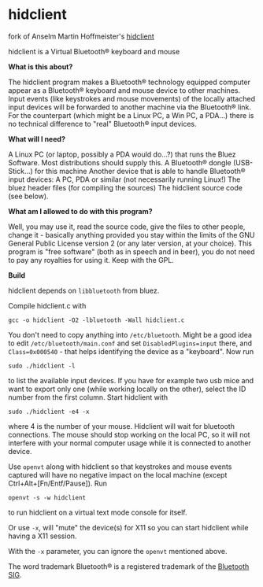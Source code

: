 # hidclient
fork of Anselm Martin Hoffmeister's [hidclient](http://anselm.hoffmeister.be/computer/hidclient/index.html.en)

hidclient is a Virtual Bluetooth® keyboard and mouse

**What is this about?**

The hidclient program makes a Bluetooth® technology equipped computer appear as a Bluetooth® keyboard and mouse device to other machines. Input events (like keystrokes and mouse movements) of the locally attached input devices will be forwarded to another machine via the Bluetooth® link.
For the counterpart (which might be a Linux PC, a Win PC, a PDA...) there is no technical difference to "real" Bluetooth® input devices.

**What will I need?**

A Linux PC (or laptop, possibly a PDA would do...?) that runs the Bluez Software.
Most distributions should supply this.
A Bluetooth® dongle (USB-Stick...) for this machine
Another device that is able to handle Bluetooth® input devices: A PC, PDA or similar (not necessarily running Linux!)
The bluez header files (for compiling the sources)
The hidclient source code (see below).

**What am I allowed to do with this program?**

Well, you may use it, read the source code, give the files to other people, change it - basically anything provided you stay within the limits of the GNU General Public License version 2 (or any later version, at your choice).
This program is "free software" (both as in speech and in beer), you do not need to pay any royalties for using it. Keep with the GPL.

**Build**

hidclient depends on `libbluetooth` from bluez.

Compile hidclient.c with

    gcc -o hidclient -O2 -lbluetooth -Wall hidclient.c
    
You don't need to copy anything into `/etc/bluetooth`. Might be a good idea to edit `/etc/bluetooth/main.conf` and set `DisabledPlugins=input` there, and `Class=0x000540` - that helps identifying the device as a "keyboard".
Now run

    sudo ./hidclient -l
    
to list the available input devices. If you have for example two usb mice and want to export only one (while working locally on the other), select the ID number from the first column.
Start hidclient with

    sudo ./hidclient -e4 -x
    
where 4 is the number of your mouse. Hidclient will wait for bluetooth connections. The mouse should stop working on the local PC, so it will not interfere with your normal computer usage while it is connected to another device.

Use `openvt` along with hidclient so that keystrokes and mouse events captured will have no negative impact on the local machine (except Ctrl+Alt+[Fn/Entf/Pause]).
Run

    openvt -s -w hidclient
    
 to run hidclient on a virtual text mode console for itself.

Or use `-x`, will "mute" the device(s) for X11 so you can start hidclient while having a X11 session.

With the `-x` parameter, you can ignore the `openvt` mentioned above.


The word trademark Bluetooth® is a registered trademark of the [Bluetooth SIG](http://www.bluetooth.org).
